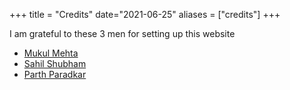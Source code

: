 +++
title = "Credits"
date="2021-06-25"
aliases = ["credits"]
+++

I am grateful to these 3 men for setting up this website
- [Mukul Mehta](https://mukul-mehta.in/)
- [Sahil Shubham](https://sahil-shubham.in/)
- [Parth Paradkar](https://parth-paradkar.github.io/)
